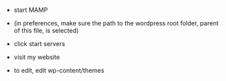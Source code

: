 - start MAMP
- (in preferences, make sure the path to the wordpress root folder, parent of this file, is selected)
- click start servers
- visit my website 

- to edit, edit wp-content/themes